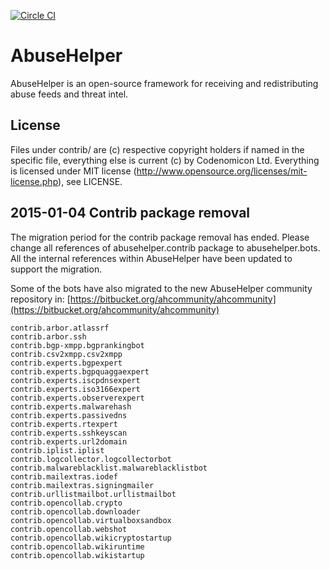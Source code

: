 [![Circle CI](https://circleci.com/gh/abusesa/abusehelper.svg?style=shield)](https://circleci.com/gh/abusesa/abusehelper)

# AbuseHelper

AbuseHelper is an open-source framework for receiving and redistributing abuse feeds and threat intel.

## License

Files under contrib/ are (c) respective copyright holders if named in the specific file, everything else is current (c) by Codenomicon Ltd. Everything is licensed under MIT license (http://www.opensource.org/licenses/mit-license.php), see LICENSE.

## 2015-01-04 Contrib package removal

The migration period for the contrib package removal has ended. Please change all references of abusehelper.contrib package to abusehelper.bots. All the internal references within AbuseHelper have been updated to support the migration.

Some of the bots have also migrated to the new AbuseHelper community repository in: [https://bitbucket.org/ahcommunity/ahcommunity](https://bitbucket.org/ahcommunity/ahcommunity)

```
contrib.arbor.atlassrf
contrib.arbor.ssh
contrib.bgp-xmpp.bgprankingbot
contrib.csv2xmpp.csv2xmpp
contrib.experts.bgpexpert
contrib.experts.bgpquaggaexpert
contrib.experts.iscpdnsexpert
contrib.experts.iso3166expert
contrib.experts.observerexpert
contrib.experts.malwarehash
contrib.experts.passivedns
contrib.experts.rtexpert
contrib.experts.sshkeyscan
contrib.experts.url2domain
contrib.iplist.iplist
contrib.logcollector.logcollectorbot
contrib.malwareblacklist.malwareblacklistbot
contrib.mailextras.iodef
contrib.mailextras.signingmailer
contrib.urllistmailbot.urllistmailbot
contrib.opencollab.crypto
contrib.opencollab.downloader
contrib.opencollab.virtualboxsandbox
contrib.opencollab.webshot
contrib.opencollab.wikicryptostartup
contrib.opencollab.wikiruntime
contrib.opencollab.wikistartup
```
